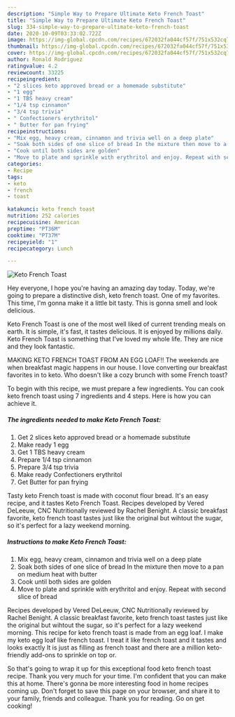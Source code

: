 ```yaml
---
description: "Simple Way to Prepare Ultimate Keto French Toast"
title: "Simple Way to Prepare Ultimate Keto French Toast"
slug: 334-simple-way-to-prepare-ultimate-keto-french-toast
date: 2020-10-09T03:33:02.722Z
image: https://img-global.cpcdn.com/recipes/672032fa044cf57f/751x532cq70/keto-french-toast-recipe-main-photo.jpg
thumbnail: https://img-global.cpcdn.com/recipes/672032fa044cf57f/751x532cq70/keto-french-toast-recipe-main-photo.jpg
cover: https://img-global.cpcdn.com/recipes/672032fa044cf57f/751x532cq70/keto-french-toast-recipe-main-photo.jpg
author: Ronald Rodriguez
ratingvalue: 4.2
reviewcount: 33225
recipeingredient:
- "2 slices keto approved bread or a homemade substitute"
- "1 egg"
- "1 TBS heavy cream"
- "1/4 tsp cinnamon"
- "3/4 tsp trivia"
- " Confectioners erythritol"
- " Butter for pan frying"
recipeinstructions:
- "Mix egg, heavy cream, cinnamon and trivia well on a deep plate"
- "Soak both sides of one slice of bread In the mixture then move to a pan on medium heat with butter"
- "Cook until both sides are golden"
- "Move to plate and sprinkle with erythritol and enjoy. Repeat with second slice of bread"
categories:
- Recipe
tags:
- keto
- french
- toast

katakunci: keto french toast 
nutrition: 252 calories
recipecuisine: American
preptime: "PT36M"
cooktime: "PT37M"
recipeyield: "1"
recipecategory: Lunch

---
```



![Keto French Toast](https://img-global.cpcdn.com/recipes/672032fa044cf57f/751x532cq70/keto-french-toast-recipe-main-photo.jpg)

Hey everyone, I hope you're having an amazing day today. Today, we're going to prepare a distinctive dish, keto french toast. One of my favorites. This time, I'm gonna make it a little bit tasty. This is gonna smell and look delicious.

Keto French Toast is one of the most well liked of current trending meals on earth. It is simple, it's fast, it tastes delicious. It is enjoyed by millions daily. Keto French Toast is something that I've loved my whole life. They are nice and they look fantastic.

MAKING KETO FRENCH TOAST FROM AN EGG LOAF!! The weekends are when breakfast magic happens in our house. I love converting our breakfast favorites in to keto. Who doesn&#39;t like a cozy brunch with some French toast?


To begin with this recipe, we must prepare a few ingredients. You can cook keto french toast using 7 ingredients and 4 steps. Here is how you can achieve it.

<!--inarticleads1-->

##### The ingredients needed to make Keto French Toast:

1. Get 2 slices keto approved bread or a homemade substitute
1. Make ready 1 egg
1. Get 1 TBS heavy cream
1. Prepare 1/4 tsp cinnamon
1. Prepare 3/4 tsp trivia
1. Make ready  Confectioners erythritol
1. Get  Butter for pan frying


Tasty keto French toast is made with coconut flour bread. It&#39;s an easy recipe, and it tastes Keto French Toast. Recipes developed by Vered DeLeeuw, CNC Nutritionally reviewed by Rachel Benight. A classic breakfast favorite, keto french toast tastes just like the original but wihtout the sugar, so it&#39;s perfect for a lazy weekend morning. 

<!--inarticleads2-->

##### Instructions to make Keto French Toast:

1. Mix egg, heavy cream, cinnamon and trivia well on a deep plate
1. Soak both sides of one slice of bread In the mixture then move to a pan on medium heat with butter
1. Cook until both sides are golden
1. Move to plate and sprinkle with erythritol and enjoy. Repeat with second slice of bread


Recipes developed by Vered DeLeeuw, CNC Nutritionally reviewed by Rachel Benight. A classic breakfast favorite, keto french toast tastes just like the original but wihtout the sugar, so it&#39;s perfect for a lazy weekend morning. This recipe for keto french toast is made from an egg loaf. I make my keto egg loaf like french toast. I treat it like french toast and it tastes and looks exactly It is just as filling as french toast and there are a million keto-friendly add-ons to sprinkle on top or. 

So that's going to wrap it up for this exceptional food keto french toast recipe. Thank you very much for your time. I'm confident that you can make this at home. There's gonna be more interesting food in home recipes coming up. Don't forget to save this page on your browser, and share it to your family, friends and colleague. Thank you for reading. Go on get cooking!
